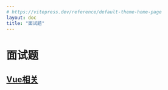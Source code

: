 ```yaml
---
# https://vitepress.dev/reference/default-theme-home-page
layout: doc
title: "面试题"
---
```


# 面试题

## [Vue相关](<https://mp.weixin.qq.com/mp/appmsgalbum?__biz=MzU1OTgxNDQ1Nw==&action=getalbum&album_id=1711105826272116736&scene=126#wechat_redirect>)
